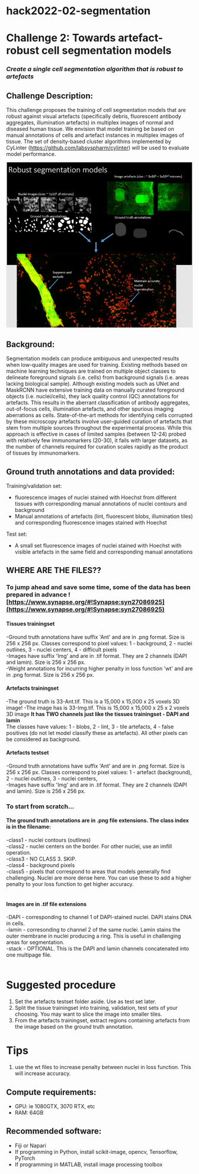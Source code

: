 # hack2022-02-segmentation
# Challenge 2: Towards artefact-robust cell segmentation models

### *Create a single cell segmentation algorithm that is robust to artefacts*

## Challenge Description: 
This challenge proposes the training of cell segmentation models that are robust against visual artefacts (specifically debris, fluorescent antibody aggregates, illumination artefacts) in multiplex images of normal and diseased human tissue. We envision that model training be based on manual annotations of cells and artefact instances in multiplex images of tissue. The set of density-based cluster algorithms implemented by CyLinter (https://github.com/labsyspharm/cylinter) will be used to evaluate model performance.

![](https://github.com/IAWG-CSBC-PSON/hack2022-02-segmentation/blob/main/robustsegmentationmodels.jpg)

## Background:
Segmentation models can produce ambiguous and unexpected results when low-quality images are used for training. Existing methods based on machine learning techniques are trained on multiple object classes to delineate foreground signals (i.e. cells) from background signals (i.e. areas lacking biological sample). Although existing models such as UNet and MaskRCNN have extensive training data on manually curated foreground objects (i.e. nuclei/cells), they lack quality control (QC) annotations for artefacts. This results in the aberrant classification of  antibody aggregates, out-of-focus cells, illumination artefacts, and other spurious imaging aberrations as cells. State-of-the-art methods for identifying cells corrupted by these microscopy artefacts involve user-guided curation of artefacts that stem from multiple sources throughout the experimental process. While this approach is effective in cases of limited samples (between 12-24) probed with relatively few immunomarkers (20-30), it fails with larger datasets, as the number of channels required for curation scales rapidly as the product of tissues by immunomarkers.


## Ground truth annotations and data provided: 
Training/validation set: <br>
- fluorescence images of nuclei stained with Hoechst from different tissues with corresponding manual annotations of nuclei contours and background
- Manual annotations of artefacts (lint, fluorescent blobs, illumination tiles) and corresponding fluorescence images stained with Hoechst <br>

Test set: <br>
* A small set fluorescence images of nuclei stained with Hoechst with visible artefacts in the same field and corresponding manual annotations


## WHERE ARE THE FILES?? <br>
### To jump ahead and save some time, some of the data has been prepared in advance ![https://www.synapse.org/#!Synapse:syn27086925](https://www.synapse.org/#!Synapse:syn27086925)
#### Tissues trainingset
-Ground truth annotations have suffix 'Ant' and are in .png format. Size is 256 x 256 px. Classes correspond to pixel values: 1 - background, 2 - nuclei outlines, 3 - nuclei centers, 4 - difficult pixels <br>
-Images have suffix 'Img' and are in .tif format. They are 2 channels (DAPI and lamin). Size is 256 x 256 px. <br>
-Weight annotations for incurring higher penalty in loss function 'wt' and are in .png format. Size is 256 x 256 px. <br>

#### Artefacts trainingset 
-The ground truth is 33-Ant.tif. This is a 15,000 x 15,000 x 25 voxels 3D image!
-The image has is 33-Img.tif. This is 15,000 x 15,000 x 25 x 2 voxels 3D image **It has TWO channels just like the tissues trainingset - DAPI and lamin** <br>
The classes have values: 1 - blobs, 2 - lint, 3 - tile artefacts, 4 - false positives (do not let model classify these as artefacts). All other pixels can be considered as background.

#### Artefacts testset
-Ground truth annotations have suffix 'Ant' and are in .png format. Size is 256 x 256 px. Classes correspond to pixel values: 1 - artefact (background), 2 - nuclei outlines, 3 - nuclei centers,  <br>
-Images have suffix 'Img' and are in .tif format. They are 2 channels (DAPI and lamin). Size is 256 x 256 px. <br>


### To start from scratch... 
#### The ground truth annotations are in .png file extensions. The class index is in the filename: 
-class1 - nuclei contours (outlines) <br>
-class2 - nuclei centers on the border. For other nuclei, use an imfill operation. <br>
-class3 - NO CLASS 3. SKIP. <br>
-class4 - background pixels <br>
-class5 - pixels that correspond to areas that models generally find challenging. Nuclei are more dense here. You can use these to add a higher penalty to your loss function to get higher accuracy. <br>
<br>
#### Images are in .tif file extensions
-DAPI - corresponding to channel 1 of DAPI-stained nuclei. DAPI stains DNA in cells.<br>
-lamin - corresonding to channel 2 of the same nuclei. Lamin stains the outer membrane in nuclei producing a ring. This is useful in challenging areas for segmentation.<br>
-stack - OPTIONAL. This is the DAPI and lamin channels concatenated into one multipage file.<br>
<br>
# Suggested procedure<br>
1. Set the artefacts testset folder aside. Use as test set later.<br>
2. Split the tissue trainingset into training, validation, test sets of your choosing. You may want to slice the image into smaller tiles. <br>
3. From the artefacts trainingset, extract regions containing artefacts from the image based on the ground truth annotation.

# Tips <br>
1. use the wt files to increase penalty between nuclei in loss function. This will increase accuracy.

## Compute requirements:
* GPU: ie 1080GTX, 3070 RTX, etc 
* RAM: 64GB

## Recommended software:
* Fiji or Napari
* If programming in Python, install scikit-image, opencv, Tensorflow, PyTorch
* If programming in MATLAB, install image processing toolbox
